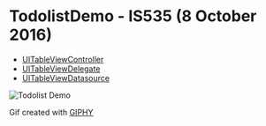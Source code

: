 # TodolistDemo -  IS535 (8 October 2016)

- [UITableViewController](https://developer.apple.com/reference/uikit/uitableviewcontroller)
- [UITableViewDelegate](https://developer.apple.com/reference/uikit/uitableviewdelegate)
- [UITableViewDatasource](https://developer.apple.com/reference/uikit/uitableviewdatasource)

![Todolist Demo](http://i.giphy.com/3o7TKUx9YCmCF26cHm.gif)

Gif created with [GIPHY](http://giphy.com)
